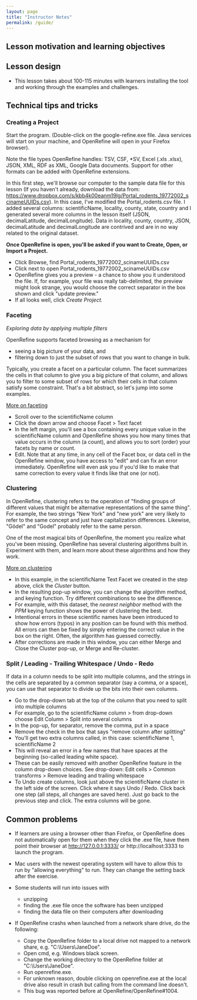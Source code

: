 ```yaml
---
layout: page
title: "Instructor Notes"
permalink: /guide/
---
```


## Lesson motivation and learning objectives


## Lesson design

* This lesson takes about 100-115 minutes with learners installing the tool and working through the examples and challenges.

## Technical tips and tricks

### Creating a Project

Start the program. (Double-click on the google-refine.exe file. Java services will start on your machine, and OpenRefine will open in your Firefox browser).

Note the file types OpenRefine handles: TSV, CSF, *SV, Excel (.xls .xlsx), JSON, XML, RDF as XML, Google Data documents. Support for other formats can be added with OpenRefine extensions.

In this first step, we'll browse our computer to the sample data file for this lesson (If you haven't already, download the data from:
https://www.dropbox.com/s/kbb4k00eanm19lg/Portal_rodents_19772002_scinameUUIDs.csv). In this case, I've modified the Portal_rodents.csv file. I added several columns: scientificName, locality, county, state, country and I generated several more columns in the lesson itself (JSON, decimalLatitude, decimalLongitude). Data in locality, county, country, JSON, decimalLatitude and decimalLongitude are contrived and are in no way related to the original dataset. 

**Once OpenRefine is open, you'll be asked if you want to Create, Open, or Import a Project.**

  - Click Browse, find Portal_rodents_19772002_scinameUUIDs.csv
  - Click next to open Portal_rodents_19772002_scinameUUIDs.csv
  - OpenRefine gives you a preview - a chance to show you it understood the file. If, for example, your file was really tab-delimited, the preview might look strange, you would choose the correct separator in the box shown and click "update preview."
  - If all looks well, click _Create Project._

### Faceting

*Exploring data by applying multiple filters*

OpenRefine supports faceted browsing as a mechanism for

* seeing a big picture of your data, and
* filtering down to just the subset of rows that you want to change in bulk.

Typically, you create a facet on a particular column. The facet summarizes the cells in that column to give you a big picture of that column, and allows you to filter to some subset of rows for which their cells in that column satisfy some constraint. That's a bit abstract, so let's jump into some examples.

[More on faceting](https://github.com/OpenRefine/OpenRefine/wiki/Faceting)

  - Scroll over to the scientificName column
  - Click the down arrow and choose Facet > Text facet
  - In the left margin, you'll see a box containing every unique value in the scientificName column and OpenRefine shows you how many times that value occurs in the column (a count), and allows you to sort (order) your facets by name or count.
  - Edit. Note that at any time, in any cell of the Facet box, or data cell in the OpenRefine window, you have access to "edit" and can fix an error immediately. OpenRefine will even ask you if you'd like to make that same correction to every value it finds like that one (or not).

### Clustering
In OpenRefine, clustering refers to the operation of "finding groups of different values that might be alternative representations of the same thing". For example, the two strings "New York" and "new york" are very likely to refer to the same concept and just have capitalization differences. Likewise, "Gödel" and "Godel" probably refer to the same person.

One of the most magical bits of OpenRefine, the moment you realize what you've been missing. OpenRefine has several clustering algorithms built in. Experiment with them, and learn more about these algorithms and how they work. 

[More on clustering](https://github.com/OpenRefine/OpenRefine/wiki/Clustering-In-Depth)

  - In this example, in the scientificName Text Facet we created in the step above, click the _Cluster_ button.
  - In the resulting pop-up window, you can change the algorithm method, and keying function. Try different combinations to see the difference.
  - For example, with this dataset, the _nearest neighbor_ method with the _PPM_ keying function shows the power of clustering the best. 
  - Intentional errors in these scientific names have been introduced to show how errors (typos) in any position can be found with this method. All errors can then be fixed by simply entering the correct value in the box on the right. Often, the algorithm has guessed correctly. 
  - After corrections are made in this window, you can either Merge and Close the Cluster pop-up, or Merge and Re-cluster.

### Split / Leading - Trailing Whitespace / Undo - Redo

If data in a column needs to be split into multiple columns, and the strings in the cells are separated by a common separator (say a comma, or a space), you can use that separator to divide up the bits into their own columns.

  - Go to the drop-down tab at the top of the column that you need to split into multiple columns
  - For example, go to the scientificName column > from drop-down choose Edit Column > Split into several columns
  - In the pop-up, for separator, remove the comma, put in a space
  - Remove the check in the box that says "remove column after splitting"
  - You'll get two extra columns called, in this case: scientificName 1, scientificName 2
  - This will reveal an error in a few names that have spaces at the beginning (so-called leading white space).
  - These can be easily removed with another OpenRefine feature in the column drop-down choices. See drop-down: Edit cells > Common transforms > Remove leading and trailing whitespace
  - To Undo create columns, look just above the scientificName cluster in the left side of the screen. Click where it says Undo / Redo. Click back one step (all steps, all changes are saved here). Just go back to the previous step and click. The extra columns will be gone.

## Common problems

* If learners are using a browser other than Firefox, or OpenRefine does not automatically open for them when they click the .exe file, have them point their browser at http://127.0.0.1:3333/ or http://localhost:3333 to launch the program.

* Mac users with the newest operating system will have to allow this to run by "allowing everything" to run. They can change the setting back after the exercise.

* Some students will run into issues with
  - unzipping
  - finding the .exe file once the software has been unzipped
  - finding the data file on their computers after downloading
  
 * If OpenRefine crashs when launched from a network share drive, do the following:
    - Copy the OpenRefine folder to a local drive not mapped to a network share, e.g. "C:\Users\JaneDoe".
    - Open cmd, e.g. Windows black screen.
    - Change the working directory to the OpenRefine folder at "C:\Users\JaneDoe".
    - Run openrefine.exe.
    - For unknown reason, double clicking on openrefine.exe at the local drive also result in crash but calling from the command line doesn't.
    - This bug was reported before at OpenRefine/OpenRefine#1004.
